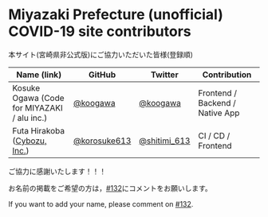 Miyazaki Prefecture (unofficial) COVID-19 site contributors
============================================

本サイト(宮崎県非公式版)にご協力いただいた皆様(登録順)

| Name (link) | GitHub | Twitter | Contribution |
| --- | --- | --- | --- |
| Kosuke Ogawa (Code for MIYAZAKI / alu inc.) | [@koogawa](https://github.com/koogawa) | [@koogawa](https://twitter.com/koogawa) | Frontend / Backend / Native App |
|Futa Hirakoba ([Cybozu, Inc.](https://cybozu.co.jp/))|[@korosuke613](https://github.com/korosuke613)|[@shitimi_613](https://twitter.com/shitimi_613)|CI / CD / Frontend|



ご協力に感謝いたします！！！

お名前の掲載をご希望の方は，[#132](https://github.com/covid19-miyazaki/covid19/issues/132)にコメントをお願いします。

If you want to add your name, please comment on [#132](https://github.com/covid19-miyazaki/covid19/issues/132).


